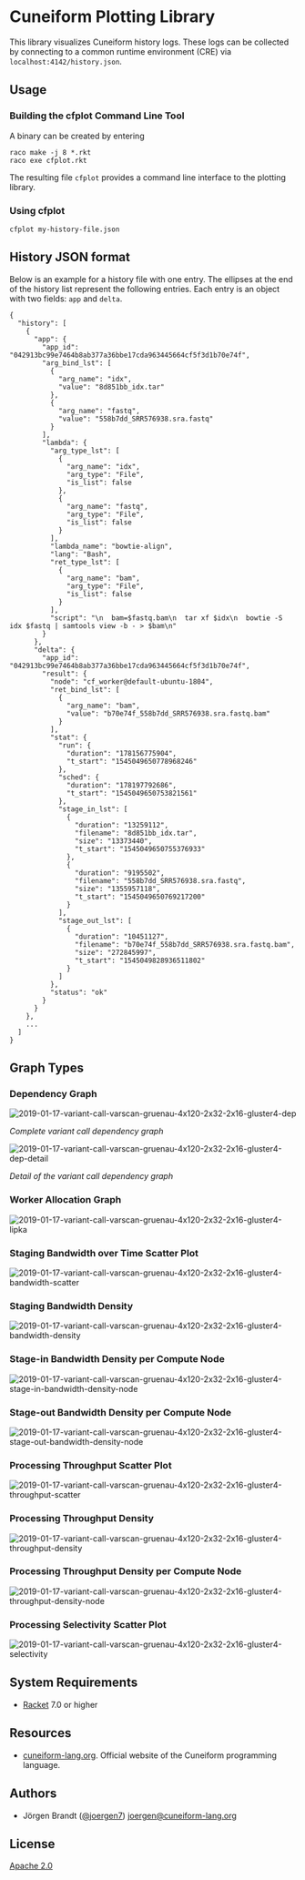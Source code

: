 # Cuneiform Plotting Library

This library visualizes Cuneiform history logs. These logs can be collected by connecting to a common runtime environment (CRE) via `localhost:4142/history.json`.

## Usage

### Building the cfplot Command Line Tool

A binary can be created by entering

    raco make -j 8 *.rkt
    raco exe cfplot.rkt

The resulting file `cfplot` provides a command line interface to the plotting library.

### Using cfplot

    cfplot my-history-file.json

## History JSON format

Below is an example for a history file with one entry. The ellipses at the end of the history list represent the following entries. Each entry is an object with two fields: `app` and `delta`.

    {
      "history": [
        {
          "app": {
            "app_id": "042913bc99e7464b8ab377a36bbe17cda963445664cf5f3d1b70e74f",
            "arg_bind_lst": [
              {
                "arg_name": "idx",
                "value": "8d851bb_idx.tar"
              },
              {
                "arg_name": "fastq",
                "value": "558b7dd_SRR576938.sra.fastq"
              }
            ],
            "lambda": {
              "arg_type_lst": [
                {
                  "arg_name": "idx",
                  "arg_type": "File",
                  "is_list": false
                },
                {
                  "arg_name": "fastq",
                  "arg_type": "File",
                  "is_list": false
                }
              ],
              "lambda_name": "bowtie-align",
              "lang": "Bash",
              "ret_type_lst": [
                {
                  "arg_name": "bam",
                  "arg_type": "File",
                  "is_list": false
                }
              ],
              "script": "\n  bam=$fastq.bam\n  tar xf $idx\n  bowtie -S idx $fastq | samtools view -b - > $bam\n"
            }
          },
          "delta": {
            "app_id": "042913bc99e7464b8ab377a36bbe17cda963445664cf5f3d1b70e74f",
            "result": {
              "node": "cf_worker@default-ubuntu-1804",
              "ret_bind_lst": [
                {
                  "arg_name": "bam",
                  "value": "b70e74f_558b7dd_SRR576938.sra.fastq.bam"
                }
              ],
              "stat": {
                "run": {
                  "duration": "178156775904",
                  "t_start": "1545049650778968246"
                },
                "sched": {
                  "duration": "178197792686",
                  "t_start": "1545049650753821561"
                },
                "stage_in_lst": [
                  {
                    "duration": "13259112",
                    "filename": "8d851bb_idx.tar",
                    "size": "13373440",
                    "t_start": "1545049650755376933"
                  },
                  {
                    "duration": "9195502",
                    "filename": "558b7dd_SRR576938.sra.fastq",
                    "size": "1355957118",
                    "t_start": "1545049650769217200"
                  }
                ],
                "stage_out_lst": [
                  {
                    "duration": "10451127",
                    "filename": "b70e74f_558b7dd_SRR576938.sra.fastq.bam",
                    "size": "272845997",
                    "t_start": "1545049828936511802"
                  }
                ]
              },
              "status": "ok"
            }
          }
        },
        ...
      ]
    }

## Graph Types

### Dependency Graph

![2019-01-17-variant-call-varscan-gruenau-4x120-2x32-2x16-gluster4-dep](img/2019-01-17-variant-call-varscan-gruenau-4x120-2x32-2x16-gluster4-dep.png)

*Complete variant call dependency graph*

![2019-01-17-variant-call-varscan-gruenau-4x120-2x32-2x16-gluster4-dep-detail](img/2019-01-17-variant-call-varscan-gruenau-4x120-2x32-2x16-gluster4-dep-detail.png)

*Detail of the variant call dependency graph*

### Worker Allocation Graph

![2019-01-17-variant-call-varscan-gruenau-4x120-2x32-2x16-gluster4-lipka](img/2019-01-17-variant-call-varscan-gruenau-4x120-2x32-2x16-gluster4-lipka.png)

### Staging Bandwidth over Time Scatter Plot

![2019-01-17-variant-call-varscan-gruenau-4x120-2x32-2x16-gluster4-bandwidth-scatter](img/2019-01-17-variant-call-varscan-gruenau-4x120-2x32-2x16-gluster4-bandwidth-scatter.png)

### Staging Bandwidth Density

![2019-01-17-variant-call-varscan-gruenau-4x120-2x32-2x16-gluster4-bandwidth-density](img/2019-01-17-variant-call-varscan-gruenau-4x120-2x32-2x16-gluster4-bandwidth-density.png)

### Stage-in Bandwidth Density per Compute Node

![2019-01-17-variant-call-varscan-gruenau-4x120-2x32-2x16-gluster4-stage-in-bandwidth-density-node](img/2019-01-17-variant-call-varscan-gruenau-4x120-2x32-2x16-gluster4-stage-in-bandwidth-density-node.png)

### Stage-out Bandwidth Density per Compute Node

![2019-01-17-variant-call-varscan-gruenau-4x120-2x32-2x16-gluster4-stage-out-bandwidth-density-node](img/2019-01-17-variant-call-varscan-gruenau-4x120-2x32-2x16-gluster4-stage-out-bandwidth-density-node.png)

### Processing Throughput Scatter Plot

![2019-01-17-variant-call-varscan-gruenau-4x120-2x32-2x16-gluster4-throughput-scatter](img/2019-01-17-variant-call-varscan-gruenau-4x120-2x32-2x16-gluster4-throughput-scatter.png)

### Processing Throughput Density

![2019-01-17-variant-call-varscan-gruenau-4x120-2x32-2x16-gluster4-throughput-density](img/2019-01-17-variant-call-varscan-gruenau-4x120-2x32-2x16-gluster4-throughput-density.png)

### Processing Throughput Density per Compute Node

![2019-01-17-variant-call-varscan-gruenau-4x120-2x32-2x16-gluster4-throughput-density-node](img/2019-01-17-variant-call-varscan-gruenau-4x120-2x32-2x16-gluster4-throughput-density-node.png)

### Processing Selectivity Scatter Plot

![2019-01-17-variant-call-varscan-gruenau-4x120-2x32-2x16-gluster4-selectivity](img/2019-01-17-variant-call-varscan-gruenau-4x120-2x32-2x16-gluster4-selectivity.png)

## System Requirements

- [Racket](https://www.racket-lang.org) 7.0 or higher

## Resources

- [cuneiform-lang.org](https://www.cuneiform-lang.org/). Official website of the Cuneiform programming language.

## Authors

- Jörgen Brandt ([@joergen7](https://github.com/joergen7/)) [joergen@cuneiform-lang.org](mailto:joergen@cuneiform-lang.org)

## License

[Apache 2.0](https://www.apache.org/licenses/LICENSE-2.0.html)